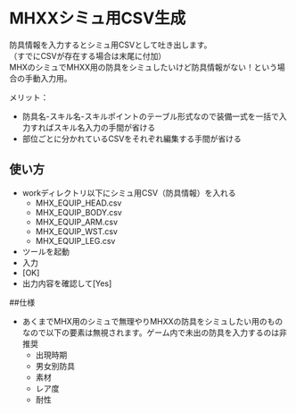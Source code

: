 MHXXシミュ用CSV生成
==== 

防具情報を入力するとシミュ用CSVとして吐き出します。  
（すでにCSVが存在する場合は末尾に付加）  
MHXのシミュでMHXX用の防具をシミュしたいけど防具情報がない！という場合の手動入力用。  
  
メリット： 
* 防具名-スキル名-スキルポイントのテーブル形式なので装備一式を一括で入力すればスキル名入力の手間が省ける
* 部位ごとに分かれているCSVをそれぞれ編集する手間が省ける

## 使い方
* workディレクトリ以下にシミュ用CSV（防具情報）を入れる
  * MHX_EQUIP_HEAD.csv
  * MHX_EQUIP_BODY.csv
  * MHX_EQUIP_ARM.csv
  * MHX_EQUIP_WST.csv
  * MHX_EQUIP_LEG.csv
* ツールを起動
* 入力
* [OK]
* 出力内容を確認して[Yes]

##仕様
* あくまでMHX用のシミュで無理やりMHXXの防具をシミュしたい用のものなので以下の要素は無視されます。ゲーム内で未出の防具を入力するのは非推奨
  * 出現時期
  * 男女別防具
  * 素材
  * レア度
  * 耐性
